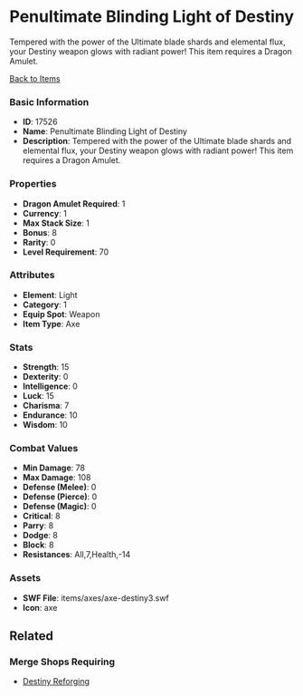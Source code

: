 # Penultimate Blinding Light of Destiny

Tempered with the power of the Ultimate blade shards and elemental flux, your Destiny weapon glows with radiant power! This item requires a Dragon Amulet.

[Back to Items](../items.md)

### Basic Information

- **ID**: 17526
- **Name**: Penultimate Blinding Light of Destiny
- **Description**: Tempered with the power of the Ultimate blade shards and elemental flux, your Destiny weapon glows with radiant power! This item requires a Dragon Amulet.

### Properties

- **Dragon Amulet Required**: 1
- **Currency**: 1
- **Max Stack Size**: 1
- **Bonus**: 8
- **Rarity**: 0
- **Level Requirement**: 70

### Attributes

- **Element**: Light
- **Category**: 1
- **Equip Spot**: Weapon
- **Item Type**: Axe

### Stats

- **Strength**: 15
- **Dexterity**: 0
- **Intelligence**: 0
- **Luck**: 15
- **Charisma**: 7
- **Endurance**: 10
- **Wisdom**: 10

### Combat Values

- **Min Damage**: 78
- **Max Damage**: 108
- **Defense (Melee)**: 0
- **Defense (Pierce)**: 0
- **Defense (Magic)**: 0
- **Critical**: 8
- **Parry**: 8
- **Dodge**: 8
- **Block**: 8
- **Resistances**: All,7,Health,-14

### Assets

- **SWF File**: items/axes/axe-destiny3.swf
- **Icon**: axe

## Related

### Merge Shops Requiring

- [Destiny Reforging](../merge-shops/277-destiny-reforging.md)

